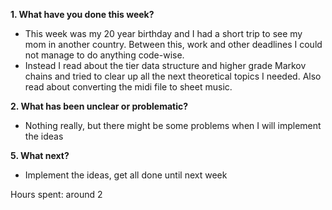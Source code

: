 **1. What have you done this week?**
   - This week was my 20 year birthday and I had a short trip to see my mom in another country. Between this, work and other deadlines I could not manage to do anything code-wise.
   - Instead I read about the tier data structure and higher grade Markov chains and tried to clear up all the next theoretical topics I needed. Also read about converting the midi file to sheet music.

**2. What has been unclear or problematic?**
   - Nothing really, but there might be some problems when I will implement the ideas

**5. What next?**
   - Implement the ideas, get all done until next week

Hours spent: around 2
